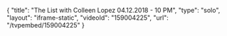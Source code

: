 {
    "title": "The List with Colleen Lopez 04.12.2018 - 10 PM",
    "type": "solo",
    "layout": "iframe-static",
    "videoId": "159004225",
    "url": "\/tvpembed\/159004225"
}